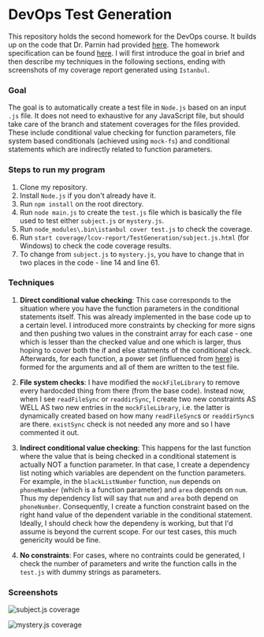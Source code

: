 # DevOps Test Generation

This repository holds the second homework for the DevOps course. It builds up on the code that Dr. Parnin had provided [here](https://github.com/CSC-DevOps/TestGeneration). The homework specification can be found [here](https://github.com/CSC-DevOps/Course/blob/master/HW/HW2.md). I will first introduce the goal in brief and then describe my techniques in the following sections, ending with screenshots of my coverage report generated using `Istanbul`.

### Goal 

The goal is to automatically create a test file in `Node.js` based on an input `.js` file. It does not need to exhaustive for any JavaScript file, but should take care of the branch and statement coverages for the files provided. These include conditional value checking for function parameters, file system based conditionals (achieved using `mock-fs`) and conditional statements which are indirectly related to function parameters. 

### Steps to run my program

1. Clone my repository.
2. Install `Node.js` if you don't already have it. 
3. Run `npm install` on the root directory. 
4. Run `node main.js` to create the `test.js` file which is basically the file used to test either `subject.js` or `mystery.js`. 
5. Run `node_modules\.bin\istanbul cover test.js` to check the coverage. 
6. Run `start coverage/lcov-report/TestGeneration/subject.js.html` (for Windows) to check the code coverage results. 
7. To change from `subject.js` to `mystery.js`, you have to change that in two places in the code - line 14 and line 61. 

### Techniques

1. **Direct conditional value checking**: This case corresponds to the situation where you have the function parameters in the conditional statements itself. This was already implemented in the base code up to a certain level. I introduced more constraints by checking for more signs and then pushing two values in the constraint array for each case - one which is lesser than the checked value and one which is larger, thus hoping to cover both the if and else statments of the conditional check. Afterwards, for each function, a power set (influenced from [here](http://codereview.stackexchange.com/questions/52119/calculate-all-possible-combinations-of-an-array-of-arrays-or-strings)) is formed for the arguments and all of them are written to the test file.

2. **File system checks**: I have modified the `mockFileLibrary` to remove every hardocded thing from there (from the base code). Instead now, when I see `readFileSync` or `readdirSync`, I create two new constraints AS WELL AS two new entries in the `mockFileLibrary`, i.e. the latter is dynamically created based on how many `readFileSync`s or `readdirSync`s are there. `existSync` check is not needed any more and so I have commented it out. 

3. **Indirect conditional value checking**: This happens for the last function where the value that is being checked in a conditional statement is actually NOT a function parameter. In that case, I create a dependency list noting which variables are dependent on the function parameters. For example, in the `blackListNumber` function, `num` depends on `phoneNumber` (which is a function parameter) and `area` depends on `num`. Thus my dependency list will say that `num` and `area` both depend on `phoneNumber`. Consequently, I create a function constraint based on the right hand value of the dependent variable in the conditional statement. Ideally, I should check how the dependeny is working, but that I'd assume is beyond the current scope. For our test cases, this much genericity would be fine. 

4. **No constraints**: For cases, where no contraints could be generated, I check the number of parameters and write the function calls in the `test.js` with dummy strings as parameters. 

### Screenshots

![subject.js coverage](http://i.imgur.com/bOZq3PQ.png "subject.js coverage")

![mystery.js coverage](http://i.imgur.com/VsjZEQZ.png "mystery.js coverage")
